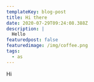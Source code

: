 ```yaml
---
templateKey: blog-post
title: Hi there
date: 2020-07-29T09:24:08.388Z
description: |
  Hello
featuredpost: false
featuredimage: /img/coffee.png
tags:
  - as
---
```

Hi